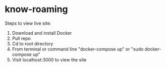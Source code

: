 # know-roaming

Steps to view live site: 
1. Download and install Docker
2. Pull repo
3. Cd to root directory
4. From terminal or command line "docker-compose up" or "sudo docker-compose up"
5. Visit localhost:3000 to view the site
